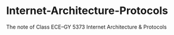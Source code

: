 # Internet-Architecture-Protocols
The note of Class ECE–GY 5373 Internet Architecture &amp; Protocols

